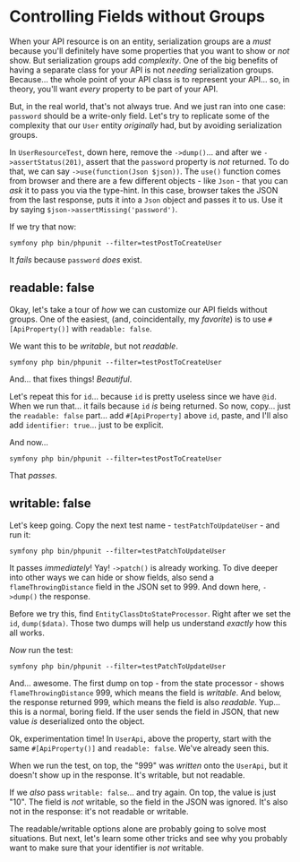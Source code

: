 # Controlling Fields without Groups

When your API resource is on an entity, serialization groups are a *must* because
you'll definitely have some properties that you want to show or *not* show. But
serialization groups add *complexity*. One of the big benefits of having a
separate class for your API is not *needing* serialization groups. Because... the
whole point of your API class is to represent your API... so, in theory, you'll
want *every* property to be part of your API.

But, in the real world, that's not always true. And we just ran into one case:
`password` should be a write-only field. Let's try to replicate some of the complexity
that our `User` entity *originally* had, but by avoiding serialization groups.

In `UserResourceTest`, down here, remove the `->dump()`... and after we
`->assertStatus(201)`, assert that the `password` property is *not* returned. To
do that, we can say `->use(function(Json $json))`. The `use()` function comes
from browser and there are a few different objects - like `Json` - that you can
*ask* it to pass you via the type-hint. In this case, browser takes the JSON from
the last response, puts it into a `Json` object and passes it to us. Use it by
saying `$json->assertMissing('password')`.

If we try that now:

```terminal-silent
symfony php bin/phpunit --filter=testPostToCreateUser
```

It *fails* because `password` *does* exist.

## readable: false

Okay, let's take a tour of *how* we can customize our API fields without groups.
One of the easiest, (and, coincidentally, my *favorite*) is to use `#[ApiProperty()]`
with `readable: false`.

We want this to be *writable*, but not *readable*.

```terminal-silent
symfony php bin/phpunit --filter=testPostToCreateUser
```

And... that fixes things! *Beautiful*.

Let's repeat this for `id`... because `id` is pretty useless since we have `@id`.
When we run that... it fails because `id` *is* being returned. So now, copy...
just the `readable: false` part... add `#[ApiProperty]` above `id`, paste, and
I'll also add `identifier: true`... just to be explicit.

And now...

```terminal-silent
symfony php bin/phpunit --filter=testPostToCreateUser
```

That *passes*.

## writable: false

Let's keep going. Copy the next test name - `testPatchToUpdateUser` - and run
it:

```terminal
symfony php bin/phpunit --filter=testPatchToUpdateUser
```

It passes *immediately*! Yay! `->patch()` is already working. To dive deeper into
other ways we can hide or show fields, also send a `flameThrowingDistance` field
in the JSON set to 999. And down here, `->dump()` the response.

Before we try this, find `EntityClassDtoStateProcessor`. Right after we
set the `id`, `dump($data)`. Those two dumps will help us understand
*exactly* how this all works.

*Now* run the test:

```terminal-silent
symfony php bin/phpunit --filter=testPatchToUpdateUser
```

And... awesome. The first dump on top - from the state processor - shows
`flameThrowingDistance` 999, which means the field is *writable*. And below,
the response returned 999, which means the field is also *readable*. Yup...
this is a normal, boring field. If the user sends the field in JSON, that new
value *is* deserialized onto the object.

Ok, experimentation time! In `UserApi`, above the property, start with the same
`#[ApiProperty()]` and `readable: false`. We've already seen this.

When we run the test, on top, the "999" was *written* onto the `UserApi`,
but it doesn't show up in the response. It's writable, but not readable.

If we *also* pass `writable: false`... and try again. On top, the value is
just "10". The field is *not* writable, so the field in the JSON was ignored.
It's also not in the response: it's not readable or writable.

The readable/writable options alone are probably going to solve most situations.
But next, let's learn some other tricks and see why you probably want to make
sure that your identifier is *not* writable.
